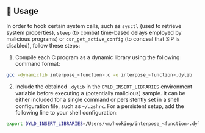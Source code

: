 ## 🔹 Usage
In order to hook certain system calls, such as `sysctl` (used to retrieve system properties), `sleep` (to combat time-based delays employed by malicious programs) or `csr_get_active_config` (to conceal that SIP is disabled), follow these steps:

1. Compile each C program as a dynamic library using the following command format:
```bash
gcc -dynamiclib interpose_<function>.c -o interpose_<function>.dylib
```

2. Include the obtained `.dylib` in the `DYLD_INSERT_LIBRARIES` environment variable before executing a (potentially malicious) sample. It can be either included for a single command or persistently set in a shell configuration file, such as `~/.zshrc`. For a persistent setup, add the following line to your shell configuration:
```bash
export DYLD_INSERT_LIBRARIES=/Users/vm/hooking/interpose_<function>.dylib
```